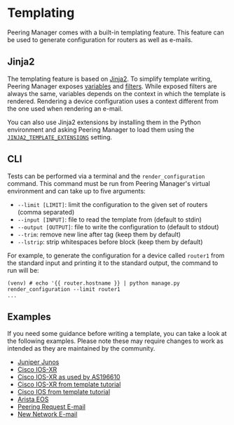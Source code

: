# Templating

Peering Manager comes with a built-in templating feature. This feature can be
used to generate configuration for routers as well as e-mails.

## Jinja2

The templating feature is based on
[Jinja2](https://jinja.palletsprojects.com/). To simplify template writing,
Peering Manager exposes [variables](variables.md) and [filters](filters.md).
While exposed filters are always the same, variables depends on the context in
which the template is rendered. Rendering a device configuration uses a
context different from the one used when rendering an e-mail.

You can also use Jinja2 extensions by installing them in the Python
environment and asking Peering Manager to load them using the
[`JINJA2_TEMPLATE_EXTENSIONS`](../configuration/system.md#jinja2_template_extensions)
setting.

## CLI

Tests can be performed via a terminal and the `render_configuration` command.
This command must be run from Peering Manager's virtual environment and can
take up to five arguments:

* `--limit [LIMIT]`: limit the configuration to the given set of routers
  (comma separated)
* `--input [INPUT]`: file to read the template from (default to stdin)
* `--output [OUTPUT]`: file to write the configuration to (default to stdout)
* `--trim`: remove new line after tag (keep them by default)
* `--lstrip`: strip whitespaces before block (keep them by default)

For example, to generate the configuration for a device called `router1` from
the standard input and printing it to the standard output, the command to run
will be:

```no-highlight
(venv) # echo '{{ router.hostname }} | python manage.py render_configuration --limit router1
...
```

## Examples

If you need some guidance before writing a template, you can take a look at
the following examples. Please note these may require changes to work as
intended as they are maintained by the community.

* [Juniper Junos](examples/juniper-junos.md)
* [Cisco IOS-XR](examples/cisco-iosxr.md)
* [Cisco IOS-XR as used by AS196610](examples/cisco-iosxr-as196610.md)
* [Cisco IOS-XR from template tutorial](examples/tutorial-cisco-iosxr.md)
* [Cisco IOS from template tutorial](examples/tutorial-cisco-ios.md)
* [Arista EOS](examples/arista-eos.md)
* [Peering Request E-mail](examples/peering-request-email.md)
* [New Network E-mail](examples/new-network-email.md)
